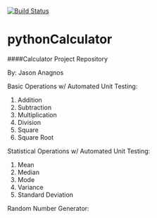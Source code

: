 [![Build Status](https://travis-ci.com/HUBRILITY/pythonCalculator.svg?branch=master)](https://travis-ci.com/HUBRILITY/pythonCalculator)

# pythonCalculator
####Calculator Project Repository

By: Jason Anagnos

Basic Operations w/ Automated Unit Testing:
1. Addition
2. Subtraction
3. Multiplication
4. Division
5. Square
6. Square Root

Statistical Operations w/ Automated Unit Testing:
1. Mean
2. Median
3. Mode
4. Variance
5. Standard Deviation

Random Number Generator:

